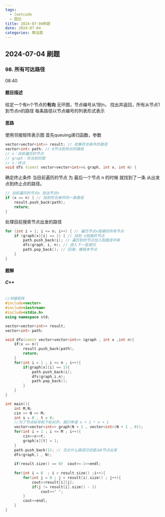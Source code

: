 ```yaml
---
tags:
  - leetcode
  - 图论
title: 2024-07-04刷题
date: 2024-07-04
categories: 算法题
---
```

## 2024-07-04 刷题
### 98. 所有可达路径
08:40
#### 题目描述
给定一个有n个节点的**有向** 无环图，节点编号从1到n，
找出并返回，所有从节点1到节点n的路径
每条路径以节点编号的列表形式表示
#### 思路
使用邻接矩阵表示图
首先queuing递归函数，参数
```C++
vector<vector<int>> result; // 收集符合条件的路径
vector<int> path; // 0节点到终点的路径
// x：目前遍历的节点
// graph：存当前的图
// n：终点
void dfs (const vector<vector<int>>& graph, int x, int n) {
```

确定终止条件
当目前遍历的节点 为 最后一个节点 n 的时候 就找到了一条 从出发点到终止点的路径。
```C++
// 当前遍历的节点x 到达节点n 
if (x == n) { // 找到符合条件的一条路径
    result.push_back(path);
    return;
}
```

处理目前搜索节点出发的路径
```C++
for (int i = 1; i <= n; i++) { // 遍历节点x链接的所有节点
    if (graph[x][i] == 1) { // 找到 x链接的节点
        path.push_back(i); // 遍历到的节点加入到路径中来
        dfs(graph, i, n); // 进入下一层递归
        path.pop_back(); // 回溯，撤销本节点
    }
}
```

#### 题解
##### C++
```C++

//邻接矩阵
#include<vector>
#include<iostream>
#include<stdio.h>
using namespace std;

vector<vector<int>> result;
vector<int> path;

void dfs(const vector<vector<int>> &graph , int x ,int n){
    if(x == n){
        result.push_back(path);
        return;
    }
    for(int i = 1 ; i <= n ; i++){
        if(graph[x][i] == 1){
            path.push_back(i);
            dfs(graph,i,n);
            path.pop_back();
        }
    }
}

int main(){
    int M,N;
    cin >> N >> M;
    int s = 0 , t = 0;
    //为了节点标号和下标对齐，我们申请 n + 1 * n + 1 
    vector<vector<int>> graph(N + 1 , vector<int>(N + 1 , 0));
    for(int i = 1 ; i <= M ; i++){
        cin>>s>>t;
        graph[s][t] = 1;
    }
    path.push_back(1); // 无论什么路径已经是从0节点出发
    dfs(graph,1 , N);
    
    if(result.size() == 0)  cout<<-1<<endl;
    
    for(int i = 0  ; i < result.size() ;i++){
        for(int j = 0 ; j < result[i].size() ; j++){
            cout<<result[i][j];
            if(j != result[i].size() - 1)
                cout<<" ";
        }
        cout<<endl;
    }
}

```
